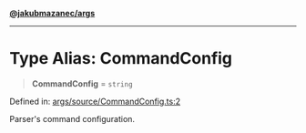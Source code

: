 [**@jakubmazanec/args**](../README.md)

---

# Type Alias: CommandConfig

> **CommandConfig** = `string`

Defined in:
[args/source/CommandConfig.ts:2](https://github.com/jakubmazanec/tools/blob/5907d31a071e860d7db8b8a00f698d18fe23e18a/packages/args/source/CommandConfig.ts#L2)

Parser's command configuration.
